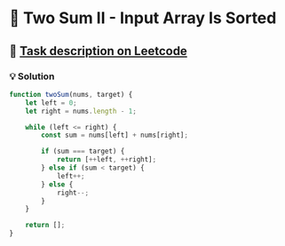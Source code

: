 # 📝 Two Sum II - Input Array Is Sorted

## 🔗 [Task description on Leetcode](https://leetcode.com/problems/two-sum-ii-input-array-is-sorted/description/)

### 💡 Solution

```javascript
function twoSum(nums, target) {
	let left = 0;
	let right = nums.length - 1;

	while (left <= right) {
		const sum = nums[left] + nums[right];

		if (sum === target) {
			return [++left, ++right];
		} else if (sum < target) {
			left++;
		} else {
			right--;
		}
	}

	return [];
}
```
